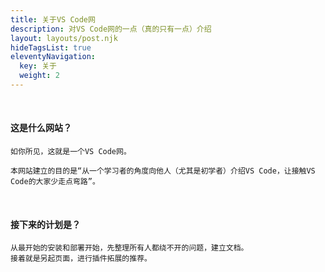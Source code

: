 ```yaml
---
title: 关于VS Code网
description: 对VS Code网的一点（真的只有一点）介绍
layout: layouts/post.njk
hideTagsList: true
eleventyNavigation:
  key: 关于
  weight: 2
---
```


</br>

#### 这是什么网站？
    如你所见，这就是一个VS Code网。

    本网站建立的目的是“从一个学习者的角度向他人（尤其是初学者）介绍VS Code，让接触VS Code的大家少走点弯路”。
</br>

#### 接下来的计划是？
    从最开始的安装和部署开始，先整理所有人都绕不开的问题，建立文档。
    接着就是另起页面，进行插件拓展的推荐。
